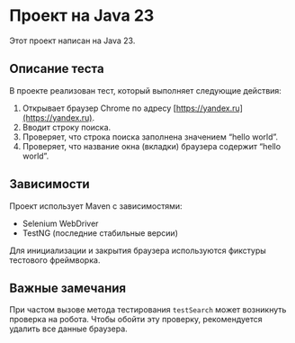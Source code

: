 # Проект на Java 23

Этот проект написан на Java 23.

## Описание теста

В проекте реализован тест, который выполняет следующие действия:

1. Открывает браузер Chrome по адресу [https://yandex.ru](https://yandex.ru).
2. Вводит строку поиска.
3. Проверяет, что строка поиска заполнена значением “hello world”.
4. Проверяет, что название окна (вкладки) браузера содержит “hello world”.

## Зависимости

Проект использует Maven с зависимостями:

- Selenium WebDriver
- TestNG (последние стабильные версии)

Для инициализации и закрытия браузера используются фикстуры тестового фреймворка.

## Важные замечания

При частом вызове метода тестирования `testSearch` может возникнуть проверка на робота. Чтобы обойти эту проверку, рекомендуется удалить все данные браузера.
